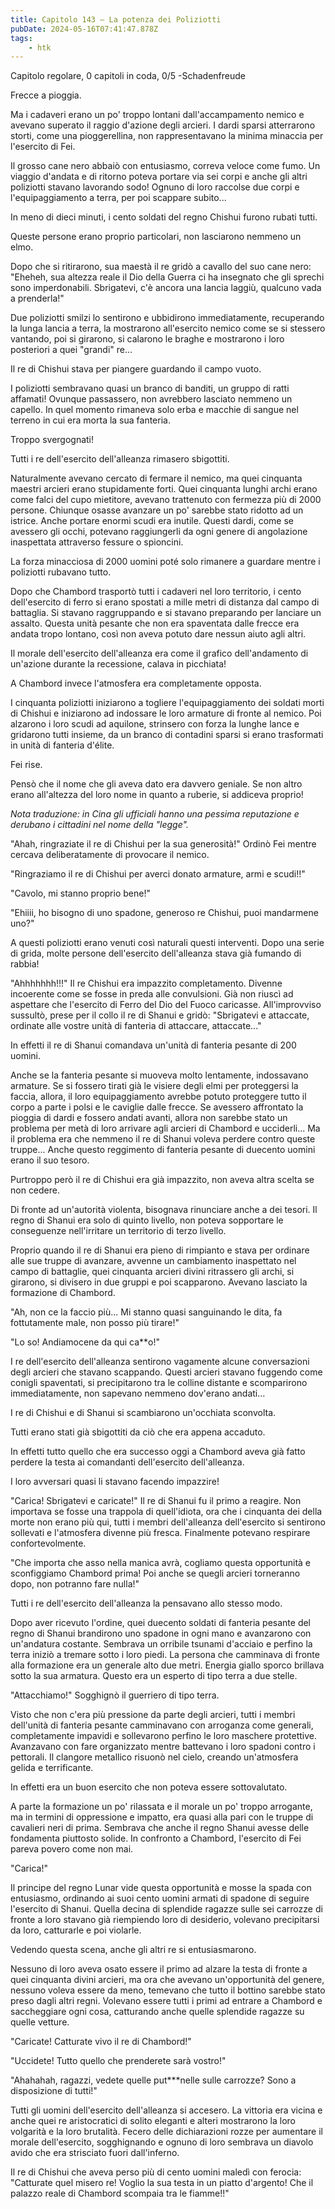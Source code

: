 ```yaml
---
title: Capitolo 143 – La potenza dei Poliziotti
pubDate: 2024-05-16T07:41:47.878Z
tags:
    - htk
---
```


Capitolo regolare,
0 capitoli in coda, 0/5
-Schadenfreude

Frecce a pioggia.

Ma i cadaveri erano un po' troppo lontani dall'accampamento nemico e avevano superato il raggio d'azione degli arcieri. I dardi sparsi atterrarono storti, come una pioggerellina, non rappresentavano la minima minaccia per l'esercito di Fei.

Il grosso cane nero abbaiò con entusiasmo, correva veloce come fumo. Un viaggio d'andata e di ritorno poteva portare via sei corpi e anche gli altri poliziotti stavano lavorando sodo! Ognuno di loro raccolse due corpi e l'equipaggiamento a terra, per poi scappare subito...

In meno di dieci minuti, i cento soldati del regno Chishui furono rubati tutti.

Queste persone erano proprio particolari, non lasciarono nemmeno un elmo.

Dopo che si ritirarono, sua maestà il re gridò a cavallo del suo cane nero: "Eheheh, sua altezza reale il Dio della Guerra ci ha insegnato che gli sprechi sono imperdonabili. Sbrigatevi, c'è ancora una lancia laggiù, qualcuno vada a prenderla!"

Due poliziotti smilzi lo sentirono e ubbidirono immediatamente, recuperando la lunga lancia a terra, la mostrarono all'esercito nemico come se si stessero vantando, poi si girarono, si calarono le braghe e mostrarono i loro posteriori a quei "grandi" re...

Il re di Chishui stava per piangere guardando il campo vuoto.

I poliziotti sembravano quasi un branco di banditi, un gruppo di ratti affamati! Ovunque passassero, non avrebbero lasciato nemmeno un capello. In quel momento rimaneva solo erba e macchie di sangue nel terreno in cui era morta la sua fanteria.

Troppo svergognati!

Tutti i re dell'esercito dell'alleanza rimasero sbigottiti.

Naturalmente avevano cercato di fermare il nemico, ma quei cinquanta maestri arcieri erano stupidamente forti. Quei cinquanta lunghi archi erano come falci del cupo mietitore, avevano trattenuto con fermezza più di 2000 persone. Chiunque osasse avanzare un po' sarebbe stato ridotto ad un istrice. Anche portare enormi scudi era inutile. Questi dardi, come se avessero gli occhi, potevano raggiungerli da ogni genere di angolazione inaspettata attraverso fessure o spioncini.

La forza minacciosa di 2000 uomini poté solo rimanere a guardare mentre i poliziotti rubavano tutto.

Dopo che Chambord trasportò tutti i cadaveri nel loro territorio, i cento dell'esercito di ferro si erano spostati a mille metri di distanza dal campo di battaglia. Si stavano raggruppando e si stavano preparando per lanciare un assalto. Questa unità pesante che non era spaventata dalle frecce era andata tropo lontano, così non aveva potuto dare nessun aiuto agli altri.

Il morale dell'esercito dell'alleanza era come il grafico dell'andamento di un'azione durante la recessione, calava in picchiata!

A Chambord invece l'atmosfera era completamente opposta.

I cinquanta poliziotti iniziarono a togliere l'equipaggiamento dei soldati morti di Chishui e iniziarono ad indossare le loro armature di fronte al nemico. Poi alzarono i loro scudi ad aquilone, strinsero con forza la lunghe lance e gridarono tutti insieme, da un branco di contadini sparsi si erano trasformati in unità di fanteria d'élite.

Fei rise.

Pensò che il nome che gli aveva dato era davvero geniale. Se non altro erano all'altezza del loro nome in quanto a ruberie, si addiceva proprio!

<em>Nota traduzione: in Cina gli ufficiali hanno una pessima reputazione e derubano i cittadini nel nome della "legge".</em>

"Ahah, ringraziate il re di Chishui per la sua generosità!" Ordinò Fei mentre cercava deliberatamente di provocare il nemico.

"Ringraziamo il re di Chishui per averci donato armature, armi e scudi!!"

"Cavolo, mi stanno proprio bene!"

"Ehiiii, ho bisogno di uno spadone, generoso re Chishui, puoi mandarmene uno?"

A questi poliziotti erano venuti così naturali questi interventi. Dopo una serie di grida, molte persone dell'esercito dell'alleanza stava già fumando di rabbia!

"Ahhhhhhh!!!" Il re Chishui era impazzito completamento. Divenne incoerente come se fosse in preda alle convulsioni. Già non riuscì ad aspettare che l'esercito di Ferro del Dio del Fuoco caricasse. All'improvviso sussultò, prese per il collo il re di Shanui e gridò: "Sbrigatevi e attaccate, ordinate alle vostre unità di fanteria di attaccare, attaccate..."

In effetti il re di Shanui comandava un'unità di fanteria pesante di 200 uomini.

Anche se la fanteria pesante si muoveva molto lentamente, indossavano armature. Se si fossero tirati già le visiere degli elmi per proteggersi la faccia, allora, il loro equipaggiamento avrebbe potuto proteggere tutto il corpo a parte i polsi e le caviglie dalle frecce.
Se avessero affrontato la pioggia di dardi e fossero andati avanti, allora non sarebbe stato un problema per metà di loro arrivare agli arcieri di Chambord e ucciderli... Ma il problema era che nemmeno il re di Shanui voleva perdere contro queste truppe... Anche questo reggimento di fanteria pesante di duecento uomini erano il suo tesoro.

Purtroppo però il re di Chishui era già impazzito, non aveva altra scelta se non cedere.

Di fronte ad un'autorità violenta, bisognava rinunciare anche a dei tesori. Il regno di Shanui era solo di quinto livello, non poteva sopportare le conseguenze nell'irritare un territorio di terzo livello.

Proprio quando il re di Shanui era pieno di rimpianto e stava per ordinare alle sue truppe di avanzare, avvenne un cambiamento inaspettato nel campo di battaglie, quei cinquanta arcieri divini ritrassero gli archi, si girarono, si divisero in due gruppi e poi scapparono. Avevano lasciato la formazione di Chambord.

"Ah, non ce la faccio più... Mi stanno quasi sanguinando le dita, fa fottutamente male, non posso più tirare!"

"Lo so! Andiamocene da qui ca**o!"

I re dell'esercito dell'alleanza sentirono vagamente alcune conversazioni degli arcieri che stavano scappando. Questi arcieri stavano fuggendo come conigli spaventati, si precipitarono tra le colline distante e scomparirono immediatamente, non sapevano nemmeno dov'erano andati...

I re di Chishui e di Shanui si scambiarono un'occhiata sconvolta.

Tutti erano stati già sbigottiti da ciò che era appena accaduto.

In effetti tutto quello che era successo oggi a Chambord aveva già fatto perdere la testa ai comandanti dell'esercito dell'alleanza.

I loro avversari quasi li stavano facendo impazzire!

"Carica! Sbrigatevi e caricate!" Il re di Shanui fu il primo a reagire. Non importava se fosse una trappola di quell'idiota, ora che i cinquanta dei della morte non erano più qui, tutti i membri dell'alleanza dell'esercito si sentirono sollevati e l'atmosfera divenne più fresca. Finalmente potevano respirare confortevolmente.

"Che importa che asso nella manica avrà, cogliamo questa opportunità e sconfiggiamo Chambord prima! Poi anche se quegli arcieri torneranno dopo, non potranno fare nulla!"

Tutti i re dell'esercito dell'alleanza la pensavano allo stesso modo.

Dopo aver ricevuto l'ordine, quei duecento soldati di fanteria pesante del regno di Shanui brandirono uno spadone in ogni mano e avanzarono con un'andatura costante. Sembrava un orribile tsunami d'acciaio e perfino la terra iniziò a tremare sotto i loro piedi. La persona che camminava di fronte alla formazione era un generale alto due metri. Energia giallo sporco brillava sotto la sua armatura. Questo era un esperto di tipo terra a due stelle.

"Attacchiamo!" Sogghignò il guerriero di tipo terra.

Visto che non c'era più pressione da parte degli arcieri, tutti i membri dell'unità di fanteria pesante camminavano con arroganza come generali, completamente impavidi e sollevarono perfino le loro maschere protettive. Avanzavano con fare organizzato mentre battevano i loro spadoni contro i pettorali. Il clangore metallico risuonò nel cielo, creando un'atmosfera gelida e terrificante.

In effetti era un buon esercito che non poteva essere sottovalutato.

A parte la formazione un po' rilassata e il morale un po' troppo arrogante, ma in termini di oppressione e impatto, era quasi alla pari con le truppe di cavalieri neri di prima. Sembrava che anche il regno Shanui avesse delle fondamenta piuttosto solide. In confronto a Chambord, l'esercito di Fei pareva povero come non mai.

"Carica!"

Il principe del regno Lunar vide questa opportunità e mosse la spada con entusiasmo, ordinando ai suoi cento uomini armati di spadone di seguire l'esercito di Shanui. Quella decina di splendide ragazze sulle sei carrozze di fronte a loro stavano già riempiendo loro di desiderio, volevano precipitarsi da loro, catturarle e poi violarle.

Vedendo questa scena, anche gli altri re si entusiasmarono.

Nessuno di loro aveva osato essere il primo ad alzare la testa di fronte a quei cinquanta divini arcieri, ma ora che avevano un'opportunità del genere, nessuno voleva essere da meno, temevano che tutto il bottino sarebbe stato preso dagli altri regni. Volevano essere tutti i primi ad entrare a Chambord e saccheggiare ogni cosa, catturando anche quelle splendide ragazze su quelle vetture.

"Caricate! Catturate vivo il re di Chambord!"

"Uccidete! Tutto quello che prenderete sarà vostro!"

"Ahahahah, ragazzi, vedete quelle put***nelle sulle carrozze? Sono a disposizione di tutti!"

Tutti gli uomini dell'esercito dell'alleanza si accesero. La vittoria era vicina e anche quei re aristocratici di solito eleganti e alteri mostrarono la loro volgarità e la loro brutalità. Fecero delle dichiarazioni rozze per aumentare il morale dell'esercito, sogghignando e ognuno di loro sembrava un diavolo avido che era strisciato fuori dall'inferno.

Il re di Chishui che aveva perso più di cento uomini maledì con ferocia: "Catturate quel misero re! Voglio la sua testa in un piatto d'argento! Che il palazzo reale di Chambord scompaia tra le fiamme!!"




